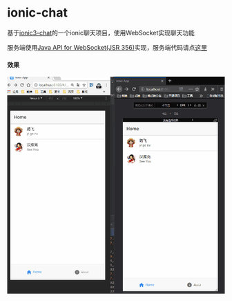 # ionic-chat
基于[ionic3-chat](https://github.com/HsuanXyz/ionic3-chat.git)的一个ionic聊天项目，使用WebSocket实现聊天功能

服务端使用[Java API for WebSocket(JSR 356)](http://www.oracle.com/technetwork/articles/java/jsr356-1937161.html)实现，服务端代码请点[这里](https://github.com/fightant1w1ll/wschat)

#### 效果

![](https://raw.githubusercontent.com/fightant1w1ll/ionic-chat/master/src/assets/ionic-chat.gif)

